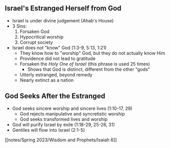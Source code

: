 ## Israel's Estranged Herself from God

- Israel is under divine judgement (Ahab's House)
- 3 Sins:
	1. Forsaken God
	2. Hypocritical worship
	3. Corrupt society
- Israel does not "know" God (1:3-9, 5:13, 1:21)
	- They know how to "worship" God, but they do not actually know Him
	- Providence did not lead to gratitude
	- Forsaken the *Holy One of Israel* (this phrase is used 25 times)
		- Shows that God is distinct, different from the other "gods"
	- Utterly estranged, beyond remedy
	- Nearly extinct as a nation

## God Seeks After the Estranged

- God seeks sincere worship and sincere lives (1:10-17, 29)
	- God rejects manipulative and syncretistic worship
	- God seeks transformed lives and worship
- God will purify Israel by exile (1:18-29, 25-26, 31)
- Gentiles will flow into Israel (2:1-5)

[[notes/Spring 2023/Wisdom and Prophets/Isaiah 6]]